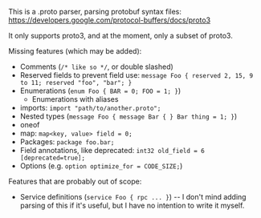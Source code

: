 This is a .proto parser, parsing protobuf syntax files: https://developers.google.com/protocol-buffers/docs/proto3

It only supports proto3, and at the moment, only a subset of proto3.

Missing features (which may be added):

* Comments (`/* like so */`, or double slashed)
* Reserved fields to prevent field use: `message Foo { reserved 2, 15, 9 to 11; reserved "foo", "bar"; }`
* Enumerations (`enum Foo { BAR = 0; FOO = 1; }`)
    * Enumerations with aliases
* imports: `import "path/to/another.proto";`
* Nested types (`message Foo { message Bar { } Bar thing = 1; }`)
* oneof
* map: `map<key, value> field = 0;`
* Packages: `package foo.bar;`
* Field annotations, like deprecated: `int32 old_field = 6 [deprecated=true];`
* Options (e.g. `option optimize_for = CODE_SIZE;`)

Features that are probably out of scope:

* Service definitions (`service Foo { rpc ... }`) -- I don't mind adding parsing
  of this if it's useful, but I have no intention to write it myself.
